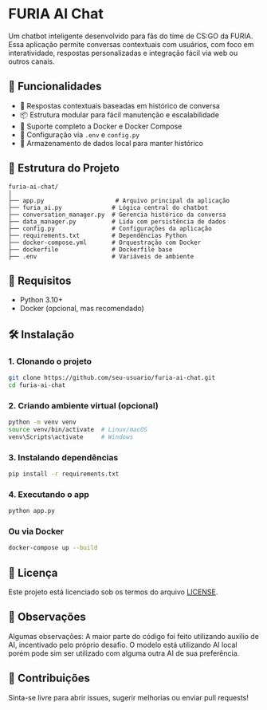 # FURIA AI Chat

Um chatbot inteligente desenvolvido para fãs do time de CS:GO da FURIA. Essa aplicação permite conversas contextuais com usuários, com foco em interatividade, respostas personalizadas e integração fácil via web ou outros canais.

## 🚀 Funcionalidades

- 🧠 Respostas contextuais baseadas em histórico de conversa
- 📦 Estrutura modular para fácil manutenção e escalabilidade
- 🐳 Suporte completo a Docker e Docker Compose
- 🔧 Configuração via `.env` e `config.py`
- 📁 Armazenamento de dados local para manter histórico

## 📂 Estrutura do Projeto

```
furia-ai-chat/
│
├── app.py                    # Arquivo principal da aplicação
├── furia_ai.py              # Lógica central do chatbot
├── conversation_manager.py  # Gerencia histórico da conversa
├── data_manager.py          # Lida com persistência de dados
├── config.py                # Configurações da aplicação
├── requirements.txt         # Dependências Python
├── docker-compose.yml       # Orquestração com Docker
├── dockerfile               # Dockerfile base
├── .env                     # Variáveis de ambiente
```

## 🐍 Requisitos

- Python 3.10+
- Docker (opcional, mas recomendado)

## 🛠️ Instalação

### 1. Clonando o projeto

```bash
git clone https://github.com/seu-usuario/furia-ai-chat.git
cd furia-ai-chat
```

### 2. Criando ambiente virtual (opcional)

```bash
python -m venv venv
source venv/bin/activate  # Linux/macOS
venv\Scripts\activate     # Windows
```

### 3. Instalando dependências

```bash
pip install -r requirements.txt
```

### 4. Executando o app

```bash
python app.py
```

### Ou via Docker

```bash
docker-compose up --build
```

## 📄 Licença

Este projeto está licenciado sob os termos do arquivo [LICENSE](LICENSE).

## 🧠 Observações
Algumas observações: A maior parte do código foi feito utilizando auxilio de AI, incentivado pelo próprio desafio.
O modelo está utilizando AI local porém pode sim ser utilizado com alguma outra AI de sua preferência.

## 🤝 Contribuições

Sinta-se livre para abrir issues, sugerir melhorias ou enviar pull requests!
